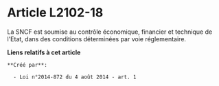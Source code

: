 # Article L2102-18

La SNCF est soumise au contrôle économique, financier et technique de l'Etat, dans des conditions déterminées par voie
réglementaire.

**Liens relatifs à cet article**

	**Créé par**:

	  - Loi n°2014-872 du 4 août 2014 - art. 1

